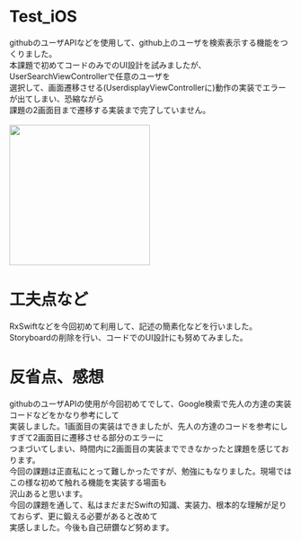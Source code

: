 # Test_iOS<br>
githubのユーザAPIなどを使用して、github上のユーザを検索表示する機能をつくりました。<br>
本課題で初めてコードのみでのUI設計を試みましたが、UserSearchViewControllerで任意のユーザを<br>
選択して、画面遷移させる(UserdisplayViewControllerに)動作の実装でエラーが出てしまい、恐縮ながら<br>
課題の2画面目まで遷移する実装まで完了していません。<br>
<br>
<img src="https://user-images.githubusercontent.com/83898574/156757040-0274a2e0-56d3-4cfa-ae53-8ef852745c43.png"  width="250px"><br>

# 工夫点など<br>
RxSwiftなどを今回初めて利用して、記述の簡素化などを行いました。<br>
Storyboardの削除を行い、コードでのUI設計にも努めてみました。<br>

# 反省点、感想<br>
githubのユーザAPIの使用が今回初めてでして、Google検索で先人の方達の実装コードなどをかなり参考にして<br>
実装しました。1画面目の実装はできましたが、先人の方達のコードを参考にしすぎて2画面目に遷移させる部分のエラーに<br>
つまづいてしまい、時間内に2画面目の実装までできなかったと課題を感じております。<br>
今回の課題は正直私にとって難しかったですが、勉強にもなりました。現場ではこの様な初めて触れる機能を実装する場面も<br>
沢山あると思います。<br>
今回の課題を通して、私はまだまだSwiftの知識、実装力、根本的な理解が足りておらず、更に鍛える必要があると改めて<br>
実感しました。今後も自己研鑽など努めます。
